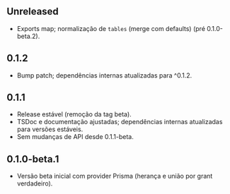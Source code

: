 ## Unreleased

- Exports map; normalização de `tables` (merge com defaults) (pré 0.1.0-beta.2).

## 0.1.2

- Bump patch; dependências internas atualizadas para ^0.1.2.

## 0.1.1

- Release estável (remoção da tag beta).
- TSDoc e documentação ajustadas; dependências internas atualizadas para versões estáveis.
- Sem mudanças de API desde 0.1.1-beta.

## 0.1.0-beta.1

- Versão beta inicial com provider Prisma (herança e união por grant verdadeiro).
